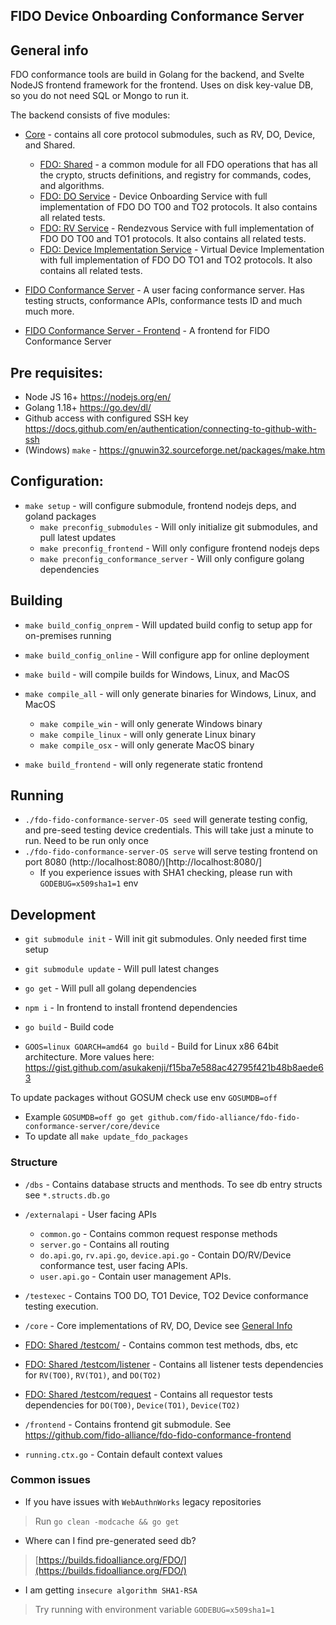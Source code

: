 FIDO Device Onboarding Conformance Server
-----

## General info

FDO conformance tools are build in Golang for the backend, and Svelte NodeJS frontend framework for the frontend. Uses on disk key-value DB, so you do not need SQL or Mongo to run it.

The backend consists of five modules:
- [Core](https://github.com/fido-alliance/fdo-fido-conformance-server/tree/main/core) - contains all core protocol submodules, such as RV, DO, Device, and Shared.
    + [FDO: Shared](https://github.com/fido-alliance/fdo-fido-conformance-server/tree/main/core/shared) - a common module for all FDO operations that has all the crypto, structs definitions, and registry for commands, codes, and algorithms.
    + [FDO: DO Service](https://github.com/fido-alliance/fdo-fido-conformance-server/tree/main/core/do) - Device Onboarding Service with full implementation of FDO DO TO0 and TO2 protocols. It also contains all related tests.
    + [FDO: RV Service](https://github.com/fido-alliance/fdo-fido-conformance-server/tree/main/core/rv) - Rendezvous Service with full implementation of FDO DO TO0 and TO1 protocols. It also contains all related tests.
    + [FDO: Device Implementation Service](https://github.com/fido-alliance/fdo-fido-conformance-server/tree/main/core/device) - Virtual Device Implementation with full implementation of FDO DO TO1 and TO2 protocols. It also contains all related tests.

- [FIDO Conformance Server](https://github.com/fido-alliance/fdo-fido-conformance-server) - A user facing conformance server. Has testing structs, conformance APIs, conformance tests ID and much much more.
- [FIDO Conformance Server - Frontend](https://github.com/fido-alliance/fdo-fido-conformance-server/tree/main/frontend) - A frontend for FIDO Conformance Server

## Pre requisites:
- Node JS 16+ https://nodejs.org/en/
- Golang 1.18+ https://go.dev/dl/
- Github access with configured SSH key https://docs.github.com/en/authentication/connecting-to-github-with-ssh
- (Windows) `make` - https://gnuwin32.sourceforge.net/packages/make.htm

## Configuration:
- `make setup` - will configure submodule, frontend nodejs deps, and goland packages
    - `make preconfig_submodules` - Will only initialize git submodules, and pull latest updates
    - `make preconfig_frontend` - Will only configure frontend nodejs deps
    - `make preconfig_conformance_server` - Will only configure golang dependencies

## Building
- `make build_config_onprem` - Will updated build config to setup app for on-premises running
- `make build_config_online` - Will configure app for online deployment

- `make build` - will compile builds for Windows, Linux, and MacOS

- `make compile_all` - will only generate binaries for Windows, Linux, and MacOS
    - `make compile_win` - will only generate Windows binary
    - `make compile_linux` - will only generate Linux binary
    - `make compile_osx` - will only generate MacOS binary

- `make build_frontend` - will only regenerate static frontend

## Running
- `./fdo-fido-conformance-server-OS seed` will generate testing config, and pre-seed testing device credentials. This will take just a minute to run. Need to be run only once
- `./fdo-fido-conformance-server-OS serve` will serve testing frontend on port 8080 (http://localhost:8080/)[http://localhost:8080/]
    - If you experience issues with SHA1 checking, please run with `GODEBUG=x509sha1=1` env

## Development

- `git submodule init` - Will init git submodules. Only needed first time setup
- `git submodule update` - Will pull latest changes

- `go get` - Will pull all golang dependencies
- `npm i` - In frontend to install frontend dependencies
- `go build` - Build code
- `GOOS=linux GOARCH=amd64 go build` - Build for Linux x86 64bit architecture. More values here: https://gist.github.com/asukakenji/f15ba7e588ac42795f421b48b8aede63

To update packages without GOSUM check use env `GOSUMDB=off`

 * Example `GOSUMDB=off go get github.com/fido-alliance/fdo-fido-conformance-server/core/device`
 * To update all `make update_fdo_packages`

### Structure

- `/dbs` - Contains database structs and menthods. To see db entry structs see `*.structs.db.go`
- `/externalapi` - User facing APIs
    - `common.go` - Contains common request response methods
    - `server.go` - Contains all routing
    - `do.api.go`, `rv.api.go`, `device.api.go` - Contain DO/RV/Device conformance test, user facing APIs. 
    - `user.api.go` - Contain user management APIs. 

- `/testexec` - Contains TO0 DO, TO1 Device, TO2 Device conformance testing execution.

- `/core` - Core implementations of RV, DO, Device see [General Info](#general-info)

- [FDO: Shared /testcom/](https://github.com/fido-alliance/fdo-fido-conformance-server/core/shared/testcom/) - Contains common test methods, dbs, etc
- [FDO: Shared /testcom/listener](https://github.com/fido-alliance/fdo-fido-conformance-server/core/shared/testcom/listener) - Contains all listener tests dependencies for `RV(TO0)`, `RV(TO1)`, and `DO(TO2)`
- [FDO: Shared /testcom/request](https://github.com/fido-alliance/fdo-fido-conformance-server/core/shared/testcom/request) - Contains all requestor tests dependencies for `DO(TO0)`, `Device(TO1)`, `Device(TO2)`

- `/frontend` - Contains frontend git submodule. See https://github.com/fido-alliance/fdo-fido-conformance-frontend

- `running.ctx.go` - Contain default context values

### Common issues

- If you have issues with `WebAuthnWorks` legacy repositories

> Run `go clean -modcache && go get`

- Where can I find pre-generated seed db?

> [https://builds.fidoalliance.org/FDO/](https://builds.fidoalliance.org/FDO/)

 - I am getting `insecure algorithm SHA1-RSA`

 > Try running with environment variable `GODEBUG=x509sha1=1`